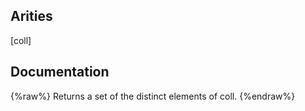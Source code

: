 ## Arities
[coll]

## Documentation
{%raw%}
Returns a set of the distinct elements of coll.
{%endraw%}
